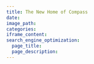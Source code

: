 ```yaml
---
title: The New Home of Compass
date:
image_path:
categories:
iframe_content:
search_engine_optimization:
  page_title:
  page_description:
---
```

